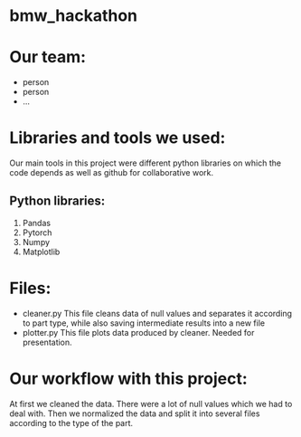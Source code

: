 # bmw_hackathon
# Our team:
- person
- person
- ...
# Libraries and tools we used:
Our main tools in this project were different python libraries on which the code depends as well as github for collaborative work.
## Python libraries:
1. Pandas
2. Pytorch
3. Numpy
4. Matplotlib
   
# Files:
- cleaner.py
This file cleans data of null values and separates it according to part type, while also saving intermediate results into a new file
- plotter.py
This file plots data produced by cleaner. Needed for presentation.
# Our workflow with this project:
At first we cleaned the data. There were a lot of null values which we had to deal with. Then we normalized the data and split it
into several files according to the type of the part.

